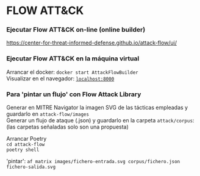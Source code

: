 <h1 dir="auto">FLOW ATT&CK</h1>

<h3 dir="auto">Ejecutar Flow ATT&CK on-line (online builder)</h3>
<p dir="auto"><a href="https://center-for-threat-informed-defense.github.io/attack-flow/ui/">https://center-for-threat-informed-defense.github.io/attack-flow/ui/</a></p>

<h3 dir="auto">Ejecutar Flow ATT&CK en la máquina virtual</h3>
<p dir="auto">Arrancar el docker: <code>docker start AttackFlowBuilder</code><br>
Visualizar en el navegador: <code><a href="localhost:8000">localhost:8000</a></code></p>

<h3 dir="auto">Para 'pintar un flujo' con Flow Attack Library </h3>
<p dir="auto">Generar en MITRE Navigator la imagen SVG de las tácticas empleadas y guardarlo en <code>attack-flow/images</code><br>
Generar un flujo de ataque (.json) y guardarlo en la carpeta <code>attack/corpus</code>:<br>
(las carpetas señaladas solo son una propuesta)</p>
<p dir="auto">Arrancar Poetry <br>
<code>cd attack-flow</code><br>
<code>poetry shell</code></p>

<p dir="auto">'pintar': <code>af matrix images/fichero-entrada.svg corpus/fichero.json fichero-salida.svg</code></p>

